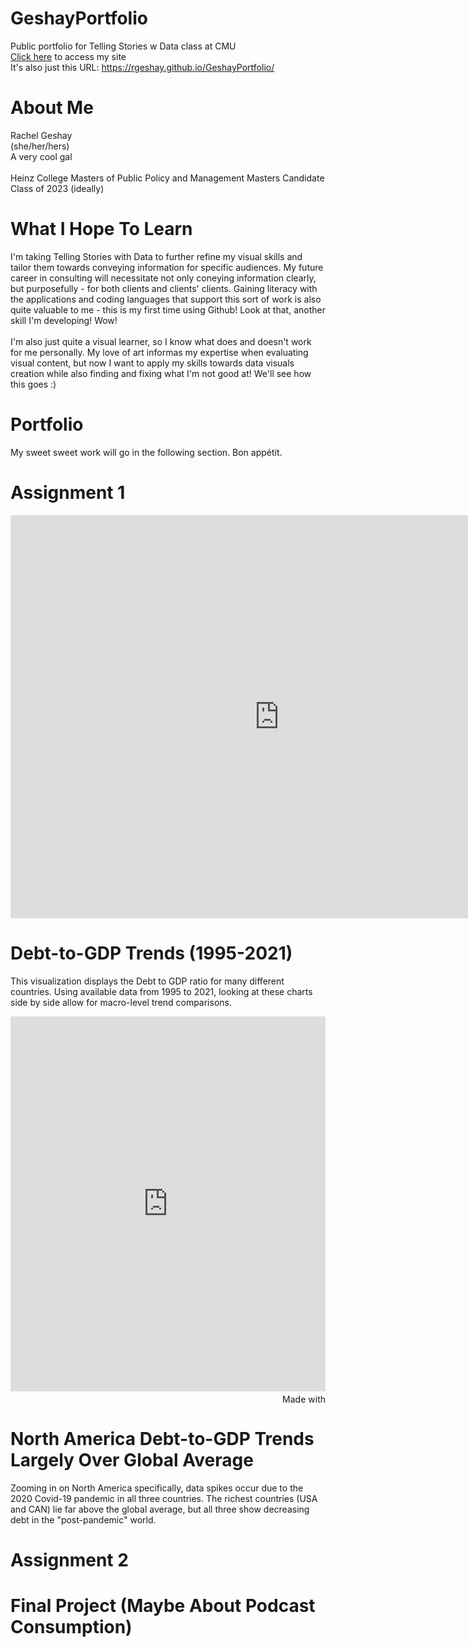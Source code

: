 # GeshayPortfolio
Public portfolio for Telling Stories w Data class at CMU
\
[Click here](https://rgeshay.github.io/GeshayPortfolio/) to access my site
\
It's also just this URL: https://rgeshay.github.io/GeshayPortfolio/

# About Me
Rachel Geshay
\
(she/her/hers)
\
A very cool gal
\
\
Heinz College Masters of Public Policy and Management Masters Candidate
\
Class of 2023 (ideally)

# What I Hope To Learn
I'm taking Telling Stories with Data to further refine my visual skills and tailor them towards conveying information for specific audiences. My future career in consulting will necessitate not only coneying information clearly, but purposefully - for both clients and clients' clients. Gaining literacy with the applications and coding languages that support this sort of work is also quite valuable to me - this is my first time using Github! Look at that, another skill I'm developing! Wow!
\
\
I'm also just quite a visual learner, so I know what does and doesn't work for me personally. My love of art informas my expertise when evaluating visual content, but now I want to apply my skills towards data visuals creation while also finding and fixing what I'm not good at! We'll see how this goes :)

# Portfolio
My sweet sweet work will go in the following section. Bon appétit.

# Assignment 1
<iframe src="https://data.oecd.org/chart/6XZN" width="860" height="645" style="border: 0" mozallowfullscreen="true" webkitallowfullscreen="true" allowfullscreen="true"><a href="https://data.oecd.org/chart/6XZN" target="_blank">OECD Chart: General government debt, Total, % of GDP, Annual, 2018</a></iframe>

# Debt-to-GDP Trends (1995-2021)
This visualization displays the Debt to GDP ratio for many different countries. Using available data from 1995 to 2021, looking at these charts side by side allow for macro-level trend comparisons.

<iframe src='https://flo.uri.sh/visualisation/12587454/embed' title='Interactive or visual content' class='flourish-embed-iframe' frameborder='0' scrolling='no' style='width:100%;height:600px;' sandbox='allow-same-origin allow-forms allow-scripts allow-downloads allow-popups allow-popups-to-escape-sandbox allow-top-navigation-by-user-activation'></iframe><div style='width:100%!;margin-top:4px!important;text-align:right!important;'><a class='flourish-credit' href='https://public.flourish.studio/visualisation/12587454/?utm_source=embed&utm_campaign=visualisation/12587454' target='_top' style='text-decoration:none!important'><img alt='Made with Flourish' src='https://public.flourish.studio/resources/made_with_flourish.svg' style='width:105px!important;height:16px!important;border:none!important;margin:0!important;'> </a></div>

# North America Debt-to-GDP Trends Largely Over Global Average
Zooming in on North America specifically, data spikes occur due to the 2020 Covid-19 pandemic in all three countries. The richest countries (USA and CAN) lie far above the global average, but all three show decreasing debt in the "post-pandemic" world.

<div class="flourish-embed flourish-chart" data-src="visualisation/12595625"><script src="https://public.flourish.studio/resources/embed.js"></script></div>

# Assignment 2

# Final Project (Maybe About Podcast Consumption)
